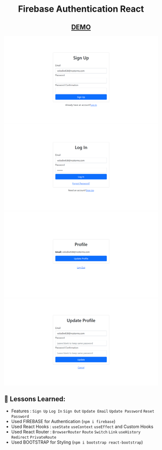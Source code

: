<h1 align='center'>Firebase Authentication React</h1>
<h2 align='center'><a href="" >DEMO</a></h2>

![ss](./ss1.png)
![ss](./ss2.png)
![ss](./ss3.png)
![ss](./ss4.png)

## 🎯 Lessons Learned:

- Features : `Sign Up` `Log In` `Sign Out` `Update Email` `Update Password` `Reset Password`
- Used FIREBASE for Authentication (`npm i firebase`)
- Used React Hooks : `useState` `useContext` `useEffect` and Custom Hooks
- Used React Router : `BrowserRouter` `Route` `Switch` `Link` `useHistory` `Redirect` `PrivateRoute`
- Used BOOTSTRAP for Styling (`npm i bootstrap react-bootstrap`)
